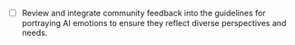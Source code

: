 - [ ] Review and integrate community feedback into the guidelines for portraying AI emotions to ensure they reflect diverse perspectives and needs.